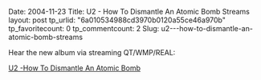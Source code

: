 Date: 2004-11-23
Title: U2 - How To Dismantle An Atomic Bomb Streams
layout: post
tp_urlid: "6a010534988cd3970b0120a55ce46a970b"
tp_favoritecount: 0
tp_commentcount: 2
Slug: u2---how-to-dismantle-an-atomic-bomb-streams

Hear the new album via streaming QT/WMP/REAL:

<a href="http://u2.com/stream/htdaab.html">U2 -How To Dismantle An Atomic Bomb</a>
